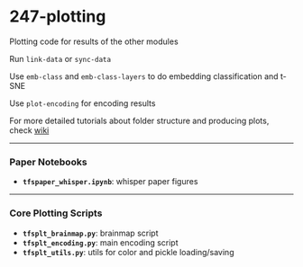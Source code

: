 # 247-plotting

Plotting code for results of the other modules

Run `link-data` or `sync-data`

Use `emb-class` and `emb-class-layers` to do embedding classification and t-SNE

Use `plot-encoding` for encoding results

For more detailed tutorials about folder structure and producing plots, check [wiki](https://github.com/hassonlab/247-plotting/wiki)


___
### Paper Notebooks
- __`tfspaper_whisper.ipynb`__: whisper paper figures

___
### Core Plotting Scripts
- __`tfsplt_brainmap.py`__: brainmap script
- __`tfsplt_encoding.py`__: main encoding script
- __`tfsplt_utils.py`__: utils for color and pickle loading/saving

